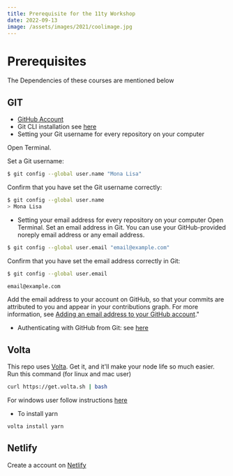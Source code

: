 ```yaml
---
title: Prerequisite for the 11ty Workshop
date: 2022-09-13
image: /assets/images/2021/coolimage.jpg
---
```

# Prerequisites

The Dependencies of these courses are mentioned below 



## GIT
 - [GitHub Account](https://github.com/)
 - Git CLI installation see [here](https://www.atlassian.com/git/tutorials/install-git)
 - Setting your Git username for every repository on your computer

Open Terminal.

Set a Git username:
```zsh
$ git config --global user.name "Mona Lisa"
```
Confirm that you have set the Git username correctly:
```zsh 
$ git config --global user.name
> Mona Lisa
```

- Setting your email address for every repository on your computer
Open Terminal.
Set an email address in Git. You can use your GitHub-provided noreply email address or any email address.
```zsh
$ git config --global user.email "email@example.com"
```
Confirm that you have set the email address correctly in Git:
```zsh
$ git config --global user.email

email@example.com
```

Add the email address to your account on GitHub, so that your commits are attributed to you and appear in your contributions graph. For more information, see [Adding an email address to your GitHub account](https://docs.github.com/en/github/setting-up-and-managing-your-github-user-account/adding-an-email-address-to-your-github-account)."

 - Authenticating with GitHub from Git:
 see [here](https://docs.github.com/en/authentication/keeping-your-account-and-data-secure/creating-a-personal-access-token)

 ## Volta
 This repo uses [Volta](https://volta.sh/). Get it, and it'll make your node life so much easier.
Run this command (for linux and mac user)
```zsh
curl https://get.volta.sh | bash

```
For windows user follow instructions [here](https://docs.volta.sh/guide/getting-started)

- To install yarn 


```zsh
volta install yarn
```

## Netlify
 Create a account on [Netlify](https://www.netlify.com/)


